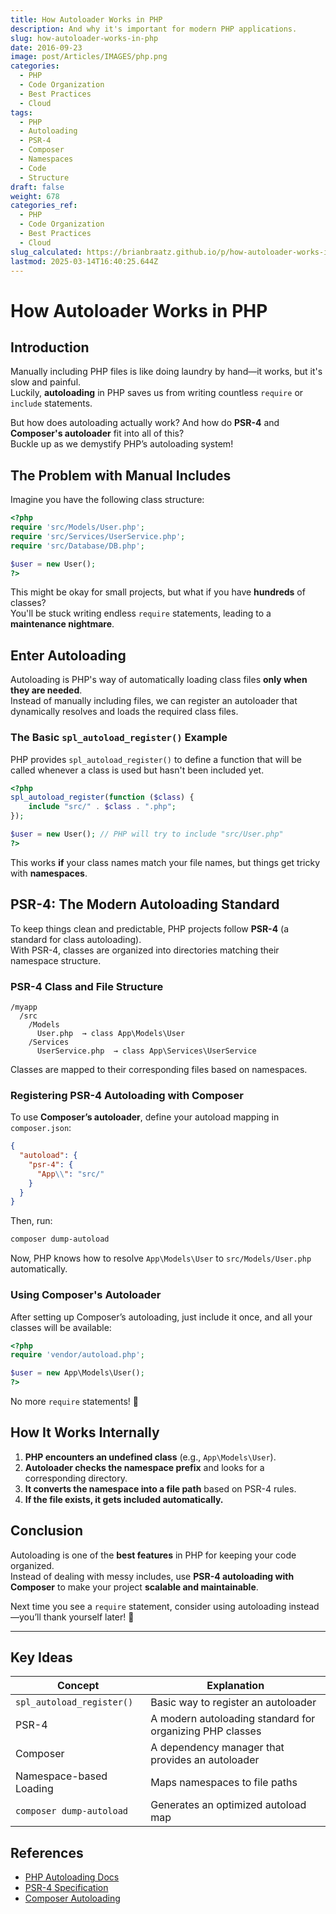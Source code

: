```yaml
---
title: How Autoloader Works in PHP
description: And why it's important for modern PHP applications.
slug: how-autoloader-works-in-php
date: 2016-09-23
image: post/Articles/IMAGES/php.png
categories:
  - PHP
  - Code Organization
  - Best Practices
  - Cloud
tags:
  - PHP
  - Autoloading
  - PSR-4
  - Composer
  - Namespaces
  - Code
  - Structure
draft: false
weight: 678
categories_ref:
  - PHP
  - Code Organization
  - Best Practices
  - Cloud
slug_calculated: https://brianbraatz.github.io/p/how-autoloader-works-in-php
lastmod: 2025-03-14T16:40:25.644Z
---
```

# How Autoloader Works in PHP

## Introduction

Manually including PHP files is like doing laundry by hand—it works, but it's slow and painful.\
Luckily, **autoloading** in PHP saves us from writing countless `require` or `include` statements.

But how does autoloading actually work? And how do **PSR-4** and **Composer's autoloader** fit into all of this?\
Buckle up as we demystify PHP’s autoloading system!

## The Problem with Manual Includes

Imagine you have the following class structure:

```php
<?php
require 'src/Models/User.php';
require 'src/Services/UserService.php';
require 'src/Database/DB.php';

$user = new User();
?>
```

This might be okay for small projects, but what if you have **hundreds** of classes?\
You'll be stuck writing endless `require` statements, leading to a **maintenance nightmare**.

## Enter Autoloading

Autoloading is PHP's way of automatically loading class files **only when they are needed**.\
Instead of manually including files, we can register an autoloader that dynamically resolves and loads the required class files.

### The Basic `spl_autoload_register()` Example

PHP provides `spl_autoload_register()` to define a function that will be called whenever a class is used but hasn't been included yet.

```php
<?php
spl_autoload_register(function ($class) {
    include "src/" . $class . ".php";
});

$user = new User(); // PHP will try to include "src/User.php"
?>
```

This works **if** your class names match your file names, but things get tricky with **namespaces**.

## PSR-4: The Modern Autoloading Standard

To keep things clean and predictable, PHP projects follow **PSR-4** (a standard for class autoloading).\
With PSR-4, classes are organized into directories matching their namespace structure.

### PSR-4 Class and File Structure

```
/myapp
  /src
    /Models
      User.php  → class App\Models\User
    /Services
      UserService.php  → class App\Services\UserService
```

Classes are mapped to their corresponding files based on namespaces.

### Registering PSR-4 Autoloading with Composer

To use **Composer’s autoloader**, define your autoload mapping in `composer.json`:

```json
{
  "autoload": {
    "psr-4": {
      "App\\": "src/"
    }
  }
}
```

Then, run:

```sh
composer dump-autoload
```

Now, PHP knows how to resolve `App\Models\User` to `src/Models/User.php` automatically.

### Using Composer's Autoloader

After setting up Composer’s autoloading, just include it once, and all your classes will be available:

```php
<?php
require 'vendor/autoload.php';

$user = new App\Models\User();
?>
```

No more `require` statements! 🎉

## How It Works Internally

1. **PHP encounters an undefined class** (e.g., `App\Models\User`).
2. **Autoloader checks the namespace prefix** and looks for a corresponding directory.
3. **It converts the namespace into a file path** based on PSR-4 rules.
4. **If the file exists, it gets included automatically.**

## Conclusion

Autoloading is one of the **best features** in PHP for keeping your code organized.\
Instead of dealing with messy includes, use **PSR-4 autoloading with Composer** to make your project **scalable and maintainable**.

Next time you see a `require` statement, consider using autoloading instead—you’ll thank yourself later! 🚀

***

## Key Ideas

| Concept                   | Explanation                                              |
| ------------------------- | -------------------------------------------------------- |
| `spl_autoload_register()` | Basic way to register an autoloader                      |
| PSR-4                     | A modern autoloading standard for organizing PHP classes |
| Composer                  | A dependency manager that provides an autoloader         |
| Namespace-based Loading   | Maps namespaces to file paths                            |
| `composer dump-autoload`  | Generates an optimized autoload map                      |

## References

* [PHP Autoloading Docs](https://www.php.net/manual/en/language.oop5.autoload.php)
* [PSR-4 Specification](https://www.php-fig.org/psr/psr-4/)
* [Composer Autoloading](https://getcomposer.org/doc/01-basic-usage.md#autoloading)
